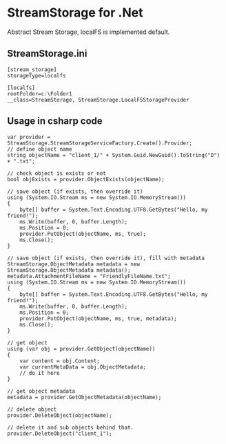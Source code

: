 # StreamStorage for .Net
Abstract Stream Storage, localFS is implemented default.

## StreamStorage.ini
	[stream_storage]
	storageType=localfs

	[localfs]
	rootFolder=c:\Folder1
	__class=StreamStorage, StreamStorage.LocalFSStorageProvider

## Usage in csharp code
    var provider = StreamStorage.StreamStorageServiceFactory.Create().Provider;
    // define object name
    string objectName = "client_1/" + System.Guid.NewGuid().ToString("D") + ".txt";

    // check object is exists or not
    bool objExists = provider.ObjectExists(objectName);

    // save object (if exists, then override it)
    using (System.IO.Stream ms = new System.IO.MemoryStream())
    {
        byte[] buffer = System.Text.Encoding.UTF8.GetBytes("Hello, my friend!");
        ms.Write(buffer, 0, buffer.Length);
        ms.Position = 0;
        provider.PutObject(objectName, ms, true);
        ms.Close();
    }

    // save object (if exists, then override it), fill with metadata
    StreamStorage.ObjectMetadata metadata = new StreamStorage.ObjectMetadata metadata();
    metadata.AttachmentFileName = "FriendlyFileName.txt";
    using (System.IO.Stream ms = new System.IO.MemoryStream())
    {
        byte[] buffer = System.Text.Encoding.UTF8.GetBytes("Hello, my friend!");
        ms.Write(buffer, 0, buffer.Length);
        ms.Position = 0;
        provider.PutObject(objectName, ms, true, metadata);
        ms.Close();
    }

    // get object
    using (var obj = provider.GetObject(objectName))
    {
        var content = obj.Content;
        var currentMetaData = obj.ObjectMetadata;
        // do it here
    }

    // get object metadata
    metadata = provider.GetObjectMetadata(objectName);

    // delete object
    provider.DeleteObject(objectName);

    // delete it and sub objects behind that.
    provider.DeleteObject("client_1");